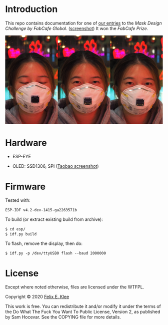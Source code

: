 Introduction
============

This repo contains documentation for one of [our entries][2] to the *Mask Design
Challenge by FabCafe Global.* ([screenshot][4]) It won the *FabCafe Prize.*

![Photo series of Kristin wearing our mask][3]


Hardware
========

  * ESP-EYE

  * OLED: SSD1306, SPI ([Taobao screenshot][1])


Firmware
========

Tested with:

    ESP-IDF v4.2-dev-1415-ga2263571b

To build (or extract existing build from archive):

    $ cd esp/
    $ idf.py build

To flash, remove the display, then do:

    $ idf.py -p /dev/ttyUSB0 flash --baud 2000000


License
=======

Except where noted otherwise, files are licensed under the WTFPL.

Copyright © 2020 [Felix E. Klee](felix.klee@inka.de)

This work is free. You can redistribute it and/or modify it under the terms of
the Do What The Fuck You Want To Public License, Version 2, as published by Sam
Hocevar. See the COPYING file for more details.

[1]: images/oled-on-taobao.png
[2]: https://awrd.com/creatives/detail/9650105
[3]: images/mask.jpg
[4]: images/our-entry.png
